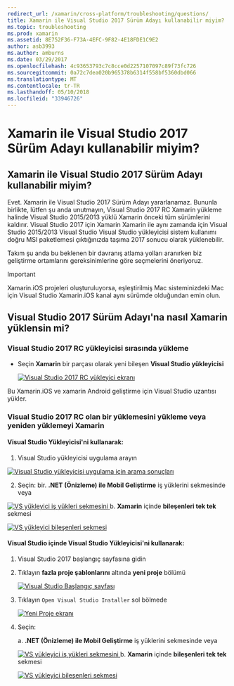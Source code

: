 ```yaml
---
redirect_url: /xamarin/cross-platform/troubleshooting/questions/
title: Xamarin ile Visual Studio 2017 Sürüm Adayı kullanabilir miyim?
ms.topic: troubleshooting
ms.prod: xamarin
ms.assetid: 8E752F36-F73A-4EFC-9F82-4E18FDE1C9E2
author: asb3993
ms.author: amburns
ms.date: 03/29/2017
ms.openlocfilehash: 4c93653793c7c8cce0d2257107097c89f73fc726
ms.sourcegitcommit: 0a72c7dea020b965378b6314f558bf5360dbd066
ms.translationtype: MT
ms.contentlocale: tr-TR
ms.lasthandoff: 05/10/2018
ms.locfileid: "33946726"
---
```

# <a name="can-i-use-visual-studio-2017-release-candidate-with-xamarin"></a>Xamarin ile Visual Studio 2017 Sürüm Adayı kullanabilir miyim?

## <a name="can-i-use-visual-studio-2017-release-candidate-with-xamarin"></a>Xamarin ile Visual Studio 2017 Sürüm Adayı kullanabilir miyim?

Evet. Xamarin ile Visual Studio 2017 Sürüm Adayı yararlanamaz. Bununla birlikte, lütfen şu anda unutmayın, Visual Studio 2017 RC Xamarin yükleme halinde Visual Studio 2015/2013 yüklü Xamarin önceki tüm sürümlerini kaldırır. Visual Studio 2017 için Xamarin Xamarin ile aynı zamanda için Visual Studio 2015/2013 Visual Studio Visual Studio yükleyicisi sistem kullanımı doğru MSI paketlemesi çıktığınızda taşıma 2017 sonucu olarak yüklenebilir.

Takım şu anda bu beklenen bir davranış atlama yolları aranırken biz geliştirme ortamlarını gereksinimlerine göre seçmelerini öneriyoruz. 

> [!IMPORTANT]
> Xamarin.iOS projeleri oluşturuluyorsa, eşleştirilmiş Mac sisteminizdeki Mac için Visual Studio Xamarin.iOS kanal aynı sürümde olduğundan emin olun.

## <a name="how-do-i-install-xamarin-to-visual-studio-2017-release-candidate"></a>Visual Studio 2017 Sürüm Adayı'na nasıl Xamarin yüklensin mi?

### <a name="installing-during-the-visual-studio-2017-rc-installer"></a>Visual Studio 2017 RC yükleyicisi sırasında yükleme

* Seçin **Xamarin** bir parçası olarak yeni bileşen **Visual Studio yükleyicisi**

  [![](visualstudio-2017-rc-images/install1-sml.png "Visual Studio 2017 RC yükleyici ekranı")](visualstudio-2017-rc-images/install1-orig.png#lightbox)

Bu Xamarin.iOS ve xamarin Android geliştirme için Visual Studio uzantısı yükler.

### <a name="installing-or-reinstalling-xamarin-in-an-existing-installation-of-visual-studio-2017-rc"></a>Visual Studio 2017 RC olan bir yüklemesini yükleme veya yeniden yüklemeyi Xamarin

#### <a name="using-the-visual-studio-installer"></a>Visual Studio Yükleyicisi'ni kullanarak:

1. Visual Studio yükleyicisi uygulama arayın

  [![](visualstudio-2017-rc-images/reinstall1-sml.png "Visual Studio yükleyicisi uygulama için arama sonuçları")](visualstudio-2017-rc-images/reinstall1-orig.png#lightbox)

2. Seçin: bir. **.NET (Önizleme) ile Mobil Geliştirme** iş yüklerini sekmesinde veya

  [![](visualstudio-2017-rc-images/reinstall2-sml.png "VS yükleyici iş yükleri sekmesini") ](visualstudio-2017-rc-images/reinstall2-orig.png#lightbox) b. **Xamarin** içinde **bileşenleri tek tek** sekmesi

  [![](visualstudio-2017-rc-images/reinstall3-sml.png "VS yükleyici bileşenleri sekmesi")](visualstudio-2017-rc-images/reinstall3-orig.png#lightbox)

#### <a name="using-the-visual-studio-installer-within-visual-studio"></a>Visual Studio içinde Visual Studio Yükleyicisi'ni kullanarak:
1. Visual Studio 2017 başlangıç sayfasına gidin
2. Tıklayın **fazla proje şablonlarını** altında **yeni proje** bölümü

    [![](visualstudio-2017-rc-images/reinstall4-sml.png "Visual Studio Başlangıç sayfası")](visualstudio-2017-rc-images/reinstall4-orig.png#lightbox)
3. Tıklayın `Open Visual Studio Installer` sol bölmede

    [![](visualstudio-2017-rc-images/reinstall5-sml.png "Yeni Proje ekranı")](visualstudio-2017-rc-images/reinstall5-orig.png#lightbox)
4. Seçin:
    
    a. **.NET (Önizleme) ile Mobil Geliştirme** iş yüklerini sekmesinde veya

    [![](visualstudio-2017-rc-images/reinstall2-sml.png "VS yükleyici iş yükleri sekmesini") ](visualstudio-2017-rc-images/reinstall2-orig.png#lightbox) b. **Xamarin** içinde **bileşenleri tek tek** sekmesi

    [![](visualstudio-2017-rc-images/reinstall3-sml.png "VS yükleyici bileşenleri sekmesi")](visualstudio-2017-rc-images/reinstall3-orig.png#lightbox)

